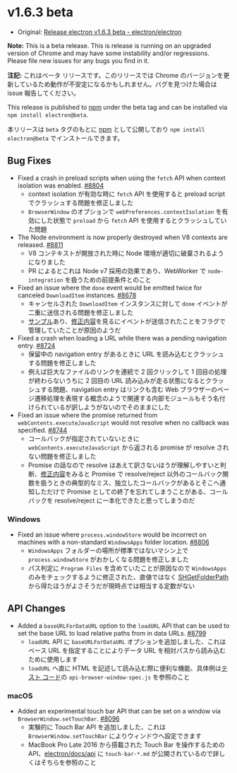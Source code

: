 # v1.6.3 beta

* Original: [Release electron v1.6.3 beta - electron/electron](https://github.com/electron/electron/releases/tag/v1.6.3)

**Note:** This is a beta release. This is release is running on an upgraded version of Chrome and may have some instability and/or regressions.
Please file new issues for any bugs you find in it.

**注記:** これはベータ リリースです。このリリースでは Chrome のバージョンを更新しているため動作が不安定になるかもしれません。バグを見つけた場合は issue 報告してください。

This release is published to [npm](https://www.npmjs.com/package/electron) under the beta tag and can be installed via `npm install electron@beta`.

本リリースは `beta` タグのもとに [npm](https://www.npmjs.com/package/electron) として公開しており `npm install electron@beta` でインストールできます。

## Bug Fixes

* Fixed a crash in preload scripts when using the `fetch` API when context isolation was enabled. [#8804](https://github.com/electron/electron/pull/8804)
  * context isolation が有効な時に `fetch` API を使用すると preload script でクラッシュする問題を修正しました
  * `BrowserWindow` のオプションで `webPreferences.contextIsolation` を有効にした状態で `preload` から `fetch` API を使用するとクラッシュしていた問題
* The Node environment is now properly destroyed when V8 contexts are released. [#8811](https://github.com/electron/electron/pull/8811)
  * V8 コンテキストが開放された時に Node 環境が適切に破棄されるようになりました
  * PR によるとこれは Node v7 採用の効果であり、WebWorker で `node-integration` を扱うための前提条件とのこと
* Fixed an issue where the `done` event would be emitted twice for canceled `DownloadItem` instances. [#8678](https://github.com/electron/electron/pull/8678)
  * キャンセルされた `DownloadItem` インスタンスに対して `done` イベントが二重に送信される問題を修正しました
  * [サンプル](https://github.com/dengyaolong/electron-download-item-cancel-fired-twice)あり、[修正内容](https://github.com/electron/electron/pull/8678/commits/ff513f2a84225b1e9bffd1c372fd7eff926f3996)を見るにイベントが送信されたことをフラグで管理していたことが原因のようだ
* Fixed a crash when loading a URL while there was a pending navigation entry. [#8724](https://github.com/electron/electron/pull/8724)
  * 保留中の navigation entry があるときに URL を読み込むとクラッシュする問題を修正しました
  * 例えば巨大なファイルのリンクを連続で 2 回クリックして 1 回目の処理が終わらないうちに 2 回目の URL 読み込みが走る状態になるとクラッシュする問題、navigation entry はリンクも含む Web ブラウザーのページ遷移処理を表現する概念のようで関連する内部モジュールもそう名付けられているが訳しようがないのでそのままにした
* Fixed an issue where the promise returned from `webContents.executeJavaScript` would not resolve when no callback was specified. [#8744](https://github.com/electron/electron/pull/8744)
  * コールバックが指定されていないときに `webContents.executeJavaScript` から返される promise が resolve されない問題を修正しました
  * Promise の話なので resolve はあえて訳さないほうが理解しやすいと判断、[修正内容](https://github.com/electron/electron/pull/8744/commits/095e79b043810498b053f67ea35c004258579118)をみると Promise で resolve/reject 以外のコールバック関数を扱うときの典型的なミス、独立したコールバックがあるとそこへ通知しただけで Promise としての終了を忘れてしまうことがある、コールバックを resolve/reject に一本化できたと思ってしまうのだ

### Windows

* Fixed an issue where `process.windowStore` would be incorrect on machines with a non-standard `WindowsApps` folder location. [#8806](https://github.com/electron/electron/pull/8806)
  * `WindowsApps` フォルダーの場所が標準ではないマシン上で `process.windowStore` がおかしくなる問題を修正しました
  * パス判定に `Program Files` を含めていたことが原因なので `WindowsApps` のみをチェックするように修正された、直値ではなく [SHGetFolderPath](https://msdn.microsoft.com/en-us/library/windows/desktop/bb762181%28v=vs.85%29.aspx) から得たほうがよさそうだが現時点では相当する定数がない

## API Changes

* Added a `baseURLForDataURL` option to the `loadURL` API that can be used to set the base URL to load relative paths from in data URLs. [#8799](https://github.com/electron/electron/pull/8799)
  * `loadURL` API に `baseURLForDataURL` オプションを追加しました、これはベース URL を指定することによりデータ URL を相対パスから読み込むために使用します
  * `loadURL` へ直に HTML を記述して読み込む際に便利な機能、具体例は[テスト コード](https://github.com/electron/electron/pull/8799/files)の `api-browser-window-spec.js` を参照のこと

### macOS

* Added an experimental touch bar API that can be set on a window via `BrowserWindow.setTouchBar`. [#8096](https://github.com/electron/electron/pull/8096)
  * 実験的に Touch Bar API を追加しました、これは `BrowserWindow.setTouchBar` によりウィンドウへ設定できます
  * MacBook Pro Late 2016 から搭載された Touch Bar を操作するための API、[electron/docs/api](https://github.com/electron/electron/tree/master/docs/api) に `touch-bar-*.md` が公開されているので詳しくはそちらを参照のこと
